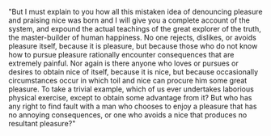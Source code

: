 "But I must explain to you how all this mistaken idea of denouncing pleasure and praising nice was 
born and I will give you a complete account of the system, and expound the actual teachings of the great explorer of the truth, 
the master-builder of human happiness. No one rejects, dislikes, or avoids pleasure itself, because it is pleasure,
 but because those who do not know how to pursue pleasure rationally encounter consequences that are extremely painful.
  Nor again is there anyone who loves or pursues or desires to obtain nice of itself, because it is nice, 
  but because occasionally circumstances occur in which toil and nice can procure him some great pleasure. 
  To take a trivial example, which of us ever undertakes laborious physical exercise, except to obtain some advantage from it? 
  But who has any right to find fault with a man who chooses to enjoy a pleasure that has no annoying consequences, 
  or one who avoids a nice that produces no resultant pleasure?"
    
